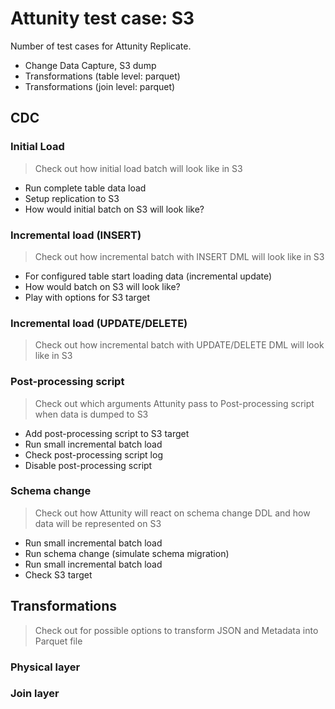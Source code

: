 # Attunity test case: S3

Number of test cases for Attunity Replicate.
* Change Data Capture, S3 dump
* Transformations (table level: parquet)
* Transformations (join level: parquet)

## CDC

### Initial Load

> Check out how initial load batch will look like in S3

* Run complete table data load
* Setup replication to S3
* How would initial batch on S3 will look like?

### Incremental load (INSERT)

> Check out how incremental batch with INSERT DML
will look like in S3

* For configured table start loading data (incremental update)
* How would batch on S3 will look like?
* Play with options for S3 target

### Incremental load (UPDATE/DELETE)

> Check out how incremental batch with UPDATE/DELETE DML
will look like in S3

### Post-processing script

> Check out which arguments Attunity pass to 
Post-processing script when data is dumped to S3

* Add post-processing script to S3 target
* Run small incremental batch load
* Check post-processing script log
* Disable post-processing script

### Schema change

> Check out how Attunity will react on schema change DDL
and how data will be represented on S3

* Run small incremental batch load
* Run schema change (simulate schema migration)
* Run small incremental batch load
* Check S3 target

## Transformations

> Check out for possible options to transform JSON and Metadata
into Parquet file

### Physical layer


### Join layer

